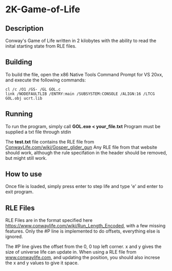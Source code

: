 # 2K-Game-of-Life
## Description
Conway's Game of Life written in 2 kilobytes with the ability to read the inital starting state from RLE files.

## Building
To build the file, open the x86 Native Tools Command Prompt for VS 20xx, and execute the following commands:
``` batch
cl /c /O1 /GS- /GL GOL.c
link /NODEFAULTLIB /ENTRY:main /SUBSYSTEM:CONSOLE /ALIGN:16 /LTCG GOL.obj ucrt.lib
```

## Running
To run the program, simply call **GOL.exe < your_file.txt**
Program must be supplied a txt file through stdin

The **test.txt** file contains the RLE file from [ConwayLife.com/wiki/Gosper_glider_gun](https://www.conwaylife.com/wiki/Gosper_glider_gun)
Any RLE file from that website should work, although the rule specifation in the header should be removed, but might still work.

## How to use
Once file is loaded, simply press enter to step life and type 'e' and enter to exit program.

## RLE Files
RLE Files are in the format specified here https://www.conwaylife.com/wiki/Run_Length_Encoded, with a few missing features.
Only the #P line is implemented to do offsets, everything else is ignored.

The #P line gives the offset from the 0, 0 top left corner.
x and y gives the size of universe life can update in.
When using a RLE file from www.conwaylife.com, and updating the position, you should also increse the x and y values to give it space.

